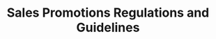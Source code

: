 ---
layout: page
title: Sales Promotions Regulations and Guidelines
permalink: "/businesses/sales-promotion-guidelines/"
document:
- file: /uploads/files/sales-promotions-regulations.pdf
  name: Download the regulations
- file: /uploads/files/sales-promotions-guidelines.doc
  name: Download the guidelines
List:
- title: Introduction
  body: |-
    a. CPC, as part of its core mandate, pursuant to Sections 11 and 12 of the Act, is authorised to regulate any advertisement/statement directed at consumers for the purpose of affecting them with respect to purchasing and/or using any product/service.

    b. CPC is empowered, pursuant to Section 31 of the Consumer Protection Council Act, Cap 25 LFN 2004, to make regulations.

    c. CPC, by these Guidelines, in furtherance of the Consumer Protection Council (Sales Promotion) Registration Regulations 2005, provides guidance and direction on the process of seeking and securing approval for any sales promotion.
---